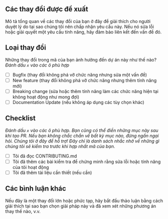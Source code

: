 ## Các thay đổi được đề xuất

Mô tả tổng quan về các thay đổi của bạn ở đây để giải thích cho người duyệt lý do tại sao chúng tôi nên chấp nhận yêu cầu này. Nếu nó sửa lỗi hoặc giải quyết một yêu cầu tính năng, hãy đảm bảo liên kết đến vấn đề đó.

## Loại thay đổi

Những thay đổi trong mã của bạn ảnh hưởng đến dự án này như thế nào?  
_Đánh dấu `x` vào các ô phù hợp_

-   [ ] Bugfix (thay đổi không phá vỡ chức năng nhưng sửa một vấn đề)
-   [ ] New feature (thay đổi không phá vỡ chức năng nhưng thêm tính năng mới)
-   [ ] Breaking change (sửa hoặc thêm tính năng làm các chức năng hiện tại không hoạt động như mong đợi)
-   [ ] Documentation Update (nếu không áp dụng các tùy chọn khác)

## Checklist

_Đánh dấu `x` vào các ô phù hợp. Bạn cũng có thể điền những mục này sau khi tạo PR. Nếu bạn không chắc chắn về bất kỳ mục nào, đừng ngần ngại hỏi. Chúng tôi ở đây để hỗ trợ! Đây chỉ là danh sách nhắc nhở về những gì chúng tôi sẽ kiểm tra trước khi hợp nhất mã của bạn._

-   [ ] Tôi đã đọc CONTRIBUTING.md
-   [ ] Tôi đã thêm các bài kiểm tra để chứng minh rằng sửa lỗi hoặc tính năng của tôi hoạt động
-   [ ] Tôi đã thêm tài liệu cần thiết (nếu cần)

## Các bình luận khác

Nếu đây là một thay đổi lớn hoặc phức tạp, hãy bắt đầu thảo luận bằng cách giải thích tại sao bạn chọn giải pháp này và đã xem xét những phương án thay thế nào, v.v.
